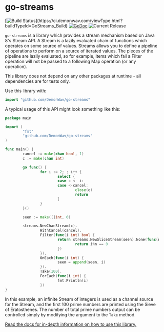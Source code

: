 go-streams
==========

[![Build Status](https://ci.demonwav.com/app/rest/builds/buildType:(id:GoStreams_Build)/statusIcon)](https://ci.demonwav.com/viewType.html?buildTypeId=GoStreams_Build) [![GoDoc](https://godoc.org/github.com/DemonWav/go-streams?status.svg)](https://godoc.org/github.com/DemonWav/go-streams) ![Current Release](https://img.shields.io/badge/release-v1.0.0-orange.svg?style=flat-square)

`go-streams` is a library which provides a stream mechanism based on Java 8's Stream API. A Stream is a lazily evaluated
chain of functions which operates on some source of values. Streams allows you to define a pipeline of operations to
perform on a source of iterated values. The pieces of the pipeline are lazily evaluated, so for example, items which
fail a Filter operation will not be passed to a following Map operation (or any operation).

This library does not depend on any other packages at runtime - all dependencies are for tests only.

Use this library with:

```go
import "github.com/DemonWav/go-streams"
```

A typical usage of this API might look something like this:

```go
package main

import (
        "fmt"
        "github.com/DemonWav/go-streams"
)

func main() {
        cancel := make(chan bool, 1)
        c := make(chan int)

        go func() {
                for i := 2; ; i++ {
                        select {
                        case c <- i:
                        case <-cancel:
                                close(c)
                                return
                        }
                }
        }()

        seen := make([]int, 0)

        streams.NewChanStream(c).
                WithCancel(cancel).
                Filter(func(i int) bool {
                        return streams.NewSliceStream(seen).None(func(n int) bool {
                                return i%n == 0
                        })
                }).
                OnEach(func(i int) {
                        seen = append(seen, i)
                }).
                Take(100).
                ForEach(func(i int) {
                        fmt.Println(i)
                })
}
```

In this example, an infinite Stream of integers is used as a channel source for the Stream, and the first 100 prime
numbers are printed using the Sieve of Eratosthenes. The number of total prime numbers output can be controlled simply
by modifying the argument to the `Take` method.

[Read the docs for in-depth information on how to use this library.](https://godoc.org/github.com/DemonWav/go-streams)

